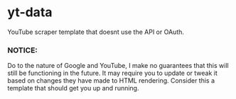 # yt-data
YouTube scraper template that doesnt use the API or OAuth.
### NOTICE:
Do to the nature of Google and YouTube, I make no guarantees that this will still be functioning in the future. It may require you to update or tweak it based on changes they have made to HTML rendering. Consider this a template that should get you up and running.
